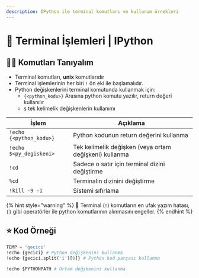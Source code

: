 ```yaml
---
description: IPython ile terminal komutları ve kullanım örnekleri
---
```

# 🖤 Terminal İşlemleri | IPython

## 🚴‍♂️ Komutları Tanıyalım

* Terminal komutları, **unix** komutlarıdır
* Terminal işlemlerinin her biri `!` ön eki ile başlamalıdır.
* Python değişkenlerini terminal komutunda kullanmak için:
  * `{<python_kodu>}` Arasına python komutu yazılır, return değeri kullanılır
  * `$` tek kelimelik değişkenlerin kullanımı 

| İşlem                   | Açıklama                                               |
| ----------------------- | ------------------------------------------------------ |
| `!echo {<python_kodu>}` | Python kodunun return değerini kullanma                |
| `!echo $<py_degiskeni>` | Tek kelimelik değişken (veya ortam değişkeni) kullanma |
| `!cd`                   | Sadece o satır için terminal dizini değiştirme         |
| `%cd`                   | Terminalin dizinini değiştirme                         |
| `!kill -9 -1`           | Sistemi sıfırlama                                      |

{% hint style="warning" %}
📢 Terminal (`!`) komutların en ufak yazım hatası, `{}` gibi operatörler ile python komutlarının alınmasını engeller.
{% endhint %}

## ⭐ Kod Örneği

```python
TEMP = 'gecici'
!echo {gecici} # Python değişkenini kullanma
!echo {gecici.split('i')[0]} # Python kod parçası kullanma

!echo $PYTHONPATH # Ortam değşkenini kullanma
```

